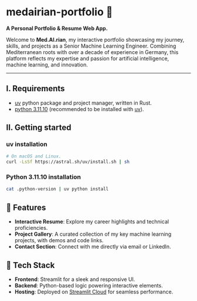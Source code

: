 # medairian-portfolio 🚀

**A Personal Portfolio &amp; Resume Web App.**

Welcome to **Med.AI.rian**, my interactive portfolio showcasing my journey, skills, and projects as a Senior Machine Learning Engineer. Combining Mediterranean roots with over a decade of experience in Germany, this platform reflects my expertise and passion for artificial intelligence, machine learning, and innovation.

---

## I. Requirements

- [uv](https://github.com/astral-sh/uv) python package and project manager, written in Rust.
- [python 3.11.10](https://docs.python.org/3/whatsnew/3.11.html) (recommended to be installed with [uv](https://github.com/astral-sh/uv)).

## II. Getting started

### uv installation

```bash
# On macOS and Linux.
curl -LsSf https://astral.sh/uv/install.sh | sh
```

### Python 3.11.10 installation

```bash
cat .python-version | uv python install
```

## 🌟 Features

- **Interactive Resume**: Explore my career highlights and technical proficiencies.
- **Project Gallery**: A curated collection of my key machine learning projects, with demos and code links.
- **Contact Section**: Connect with me directly via email or LinkedIn.

## 🚀 Tech Stack

- **Frontend**: Streamlit for a sleek and responsive UI.
- **Backend**: Python-based logic powering interactive elements.
- **Hosting**: Deployed on [Streamlit Cloud](https://streamlit.io/cloud) for seamless performance.

